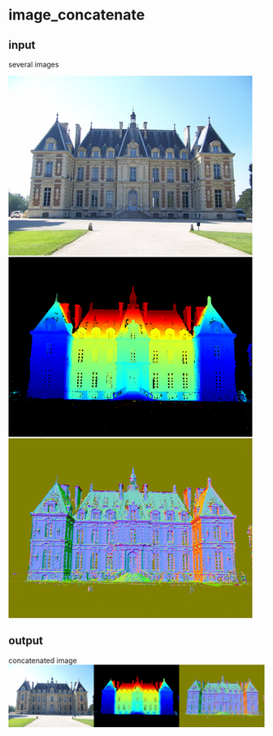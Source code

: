 # image_concatenate
## input
several images 

![image](https://github.com/Qtodd/image_concatenate/raw/master/image_concatenate/images-folder/100_7104.JPG)
![image](https://github.com/Qtodd/image_concatenate/raw/master/image_concatenate/images-folder/depth_map.png)
![image](https://github.com/Qtodd/image_concatenate/raw/master/image_concatenate/images-folder/normal_map.png)

## output
concatenated image
![image](https://github.com/Qtodd/image_concatenate/raw/master/image_concatenate/images-folder/image_concatenated.jpg)
